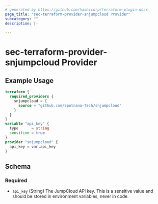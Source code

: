 ```yaml
---
# generated by https://github.com/hashicorp/terraform-plugin-docs
page_title: "sec-terraform-provider-snjumpcloud Provider"
subcategory: ""
description: |-
  
---
```


# sec-terraform-provider-snjumpcloud Provider



## Example Usage

```terraform
terraform {
  required_providers {
    snjumpcloud = {
      source = "github.com/Spotnana-Tech/snjumpcloud"
    }
  }
}
variable "api_key" {
  type      = string
  sensitive = true
}
provider "snjumpcloud" {
  api_key = var.api_key
}
```

<!-- schema generated by tfplugindocs -->
## Schema

### Required

- `api_key` (String) The JumpCloud API key. This is a sensitive value and should be stored in environment variables, never in code.

